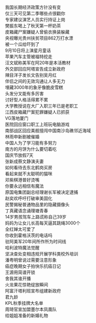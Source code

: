 我国长期经济政策方针没有变  
仅三天可见第二季哪些点很戳你  
专家建议演艺人员实行持证上岗  
樊振东喝上了秋天第一杯奶茶  
皮箱藏尸案嫌疑人曾偷衣换装躲藏  
央视曝光贵州扶贫项目862万打水漂  
被一个瓜给吓到了  
9月10日将上演星月童话  
苹果汽车主管被福特挖走  
汪文斌称美军在阿20年是本活教材  
外交部回应阿塔宣告成立新政府  
辣目洋子发长文告别吴月红  
伴侣之间的无效沟通让人多无力  
埋藏3000年的象牙像脆皮雪糕  
头发分叉能有多厉害  
讨好型人格活得累不累  
大学教授说在大厂入职三年已是老职工  
江西皮箱藏尸案犯罪嫌疑人已抓获  
VG落地厦门  
医院回应窗口职工上班玩电脑游戏  
南部战区回应美舰擅闯中国南沙岛礁邻近海域  
林雨申新剧被催婚  
中国人为了学习能有多努力  
南方的月饼为什么要切着吃  
国庆节放假7天  
张新成蔡文静演夫妻  
如何看待去东北鹤岗买房  
看起来就不太聪明的猫咪  
邓紫棋港普好烫嘴  
你要永远相信有魔法  
原国电集团副总经理谢长军被决定逮捕  
赵奕欢呼吁打破审美固化  
民警揭秘普通物品里的隐藏摄像头  
丁真藏语念诵理塘青春  
14岁男孩驾车上路谎称自己39岁  
妈妈为让女儿长高每天逼其跳绳3000个  
全红婵太可爱了  
你收到霍格沃茨的电话吗  
驻阿美军20年间所作所为时间线  
哈利波特魔法觉醒  
坚决查处变相违规开展学科类校外培训  
潘粤明曾说过需要注意形象  
癌症晚期女子拍快乐抗癌日记  
王源用简谱开锁  
舍我其谁开播  
火龙果花惊艳绽放瞬间  
阿富汗塔利班宣布组建新政府  
君九龄  
KPL秋季挂牌大名单  
周琦官宣加盟墨尔本凤凰队  
给姐姐准备的新婚礼物  
